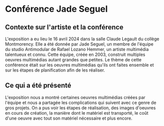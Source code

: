# Conférence Jade Seguel

## **Contexte sur l'artiste et la conférence**
L'exposition a eu lieu le 16 avril 2024 dans la salle Claude Legault du collège Montmorency. Elle a été donnée par Jade Seguel, un membre de l'équipe du studio Antimodular de Rafael Lozano Hemmer, un artiste multimédia talentueux et connu. Cette équipe, créée en 2003, construit multiples oeuvres multimédias autant grandes que petites. Le thème de cette conférence était sur les oeuvres multimédias qu'ils ont faites ensemble et sur les étapes de planification afin de les réaliser.

## **Ce qui a été présenté**
L'exposition nous a montré certaines oeuvres multimédias créées par l'équipe et nous a partagée les complications qui suivent avec ce genre de gros projets. On a pus voir les étapes de réalisation, des images d'oeuvres en cours de création, la manière dont le matériel est transporté, le coût d'une oeuvre avec tout son matériel nécessaire et plus encore.
